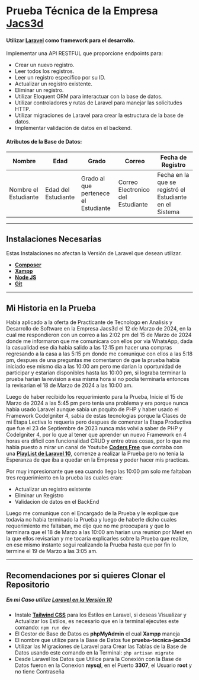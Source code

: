 # Prueba Técnica de la Empresa [Jacs3d](https://jacs3d.com/)

#### Utilizar [Laravel](https://laravel.com/) como framework para el desarrollo.

<p>Implementar una API RESTFUL que proporcione endpoints para:</p>

- Crear un nuevo registro.
- Leer todos los registros.
- Leer un registro específico por su ID.
- Actualizar un registro existente.
- Eliminar un registro.
- Utilizar Eloquent ORM para interactuar con la base de datos.
- Utilizar controladores y rutas de Laravel para manejar las solicitudes HTTP.
- Utilizar migraciones de Laravel para crear la estructura de la base de datos.
- Implementar validación de datos en el backend.

<h4>Atributos de la Base de Datos:</h4>

| Nombre | Edad | Grado | Correo | Fecha de Registro |
| ------------------------ | ---------------------- | --------------------------------------------- | ------------------------------------- | ------------------------------------------------------------ |
| Nombre el Estudiante | Edad del Estudiante | Grado al que pertenece el Estudiante | Correo Electronico del Estudiante | Fecha en la que se registró el Estudiante en el Sistema |

<hr>

<h2>Instalaciones Necesarias</h2>
<p>Estas Instalaciones no afectan la Versión de Laravel que desean utilizar.</p>

- **[Composer](https://getcomposer.org/)**
- **[Xampp](https://www.apachefriends.org/es/index.html)**
- **[Node JS](https://nodejs.org/en)**
- **[Git](https://git-scm.com/)**

<hr>

<h2>Mi Historia en la Prueba</h2>

<p>Habia aplicado a la oferta de Practicante de Tecnologo en Analisis y Desarrollo de Software en la Empresa Jacs3d el 12 de Marzo de 2024, en la cual me respondieron con un correo a las 2:02 pm del 15 de Marzo de 2024 donde me informaron que me comunicara con ellos por via WhatsApp, dada la casualidad ese dia habia salido a las 12:15 pm hacer una compras regresando a la casa a las 5:15 pm donde me comunique con ellos a las 5:18 pm, despues de una preguntas me comentaron de que la prueba habia iniciado ese mismo dia  a las 10:00 am pero me darian la oportunidad de participar y estarian disponibles hasta las 10:00 pm, si lograba terminar la prueba harian la revision a esa misma hora si no podia terminarla entonces la revisarian el 18 de Marzo de 2024 a las 10:00 am. 

Luego de haber recibido los requerimiento para la Prueba, Inicie el 15 de Marzo de 2024 a las 5:45 pm pero tenia una problema y era porque nunca habia usado Laravel aunque sabia un poquito de PHP y haber usado el Framework CodeIgniter 4, sabia de estas tecnologias porque la Clases de mi Etapa Lectiva lo requeria pero despues de comenzar la Etapa Productiva que fue el 23 de Septiembre de 2023 nunca más volvi a saber de PHP y CodeIgniter 4, por lo que al tener que aprender un nuevo Framework en 4 horas era dificil con funcionalidad CRUD y entre otras cosas, por lo que me habia puesto a mirar un canal de Youtube **[Coders Free](https://www.youtube.com/@CodersFree)** que contaba con una **[PlayList de Laravel 10](https://www.youtube.com/playlist?list=PLZ2ovOgdI-kWWS9aq8mfUDkJRfYib-SvF)**, comenze a realizar la Prueba pero no tenia la Esperanza de que iba a quedar en la Empresa y  poder hacer mis practicas.

Por muy impresionante que sea cuando llego las 10:00 pm solo me faltaban tres requerimiento en la prueba las cuales eran: 

- Actualizar un registro existente
- Eliminar un Registro
- Validacion de datos en el BackEnd

Luego me comunique con el Encargado de la Prueba y le explique que todavia no habia terminado la Prueba y luego de haberle dicho cuales requerimiento me faltaban, me dijo que no me preocupara y que lo terminara que el 18 de Marzo a las 10:00 am harian una reunion por Meet en la que ellos revisarian y me tocaria explicarles sobre la Prueba que realize, en ese mismo instante segui realizando la Prueba hasta que por fin lo termine el 19 de Marzo a las 3:05 am.
</p>

<hr>

<h2>Recomendaciones por si quieres Clonar el Repositorio</h2>

##### En mi Caso utilize [Laravel en la Versión 10](https://laravel.com/docs/10.x)

- Instale **[Tailwind CSS](https://tailwindcss.com/docs/guides/laravel)** para los Estilos en Laravel, si deseas Visualizar y Actualizar los Estilos, es necesario que en la terminal ejecutes este comando: `npm run dev`
- El Gestor de Base de Datos es **phpMyAdmin** el cual **Xampp** maneja
- El nombre que utilize para la Base de Datos fue **prueba-tecnica-jacs3d**
- Utilizar las Migraciones de Laravel para Crear las Tablas de la Base de Datos usando este comando en la Terminal: `php artisan migrate`
- Desde Laravel los Datos que Utilice para la Conexión con la Base de Datos fueron en la Conexion **mysql**, en el Puerto **3307**, el Usuario **root** y no tiene Contraseña